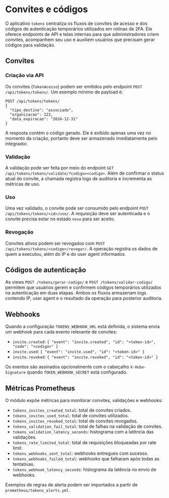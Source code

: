 # Convites e códigos

O aplicativo `tokens` centraliza os fluxos de convites de acesso e dos códigos de
autenticação temporários utilizados em rotinas de 2FA. Ele oferece endpoints de
API e telas internas para que administradores criem convites, acompanhem seu
uso e auxiliem usuários que precisam gerar códigos para validação.

## Convites

### Criação via API

Os convites (`TokenAcesso`) podem ser emitidos pelo endpoint
`POST /api/tokens/tokens/`. Um exemplo mínimo de payload é:

```http
POST /api/tokens/tokens/
{
  "tipo_destino": "associado",
  "organizacao": 123,
  "data_expiracao": "2024-12-31"
}
```

A resposta contém o código gerado. Ele é exibido apenas uma vez no momento da
criação, portanto deve ser armazenado imediatamente pelo integrador.

### Validação

A validação pode ser feita por meio do endpoint
`GET /api/tokens/tokens/validate/?codigo=<codigo>`. Além de confirmar o status
atual do convite, a chamada registra logs de auditoria e incrementa as métricas
de uso.

### Uso

Uma vez validado, o convite pode ser consumido pelo endpoint
`POST /api/tokens/tokens/<id>/use/`. A requisição deve ser autenticada e o
convite precisa estar no estado `novo` para ser aceito.

### Revogação

Convites ativos podem ser revogados com
`POST /api/tokens/tokens/<codigo>/revogar/`. A operação registra os dados de quem
a executou, além do IP e do user agent informados.

## Códigos de autenticação

As views `POST /tokens/gerar-codigo/` e `POST /tokens/validar-codigo/` permitem
que usuários gerem e confirmem códigos temporários utilizados na autenticação
em duas etapas. Ambos os fluxos armazenam logs contendo IP, user agent e o
resultado da operação para posterior auditoria.

## Webhooks

Quando a configuração `TOKENS_WEBHOOK_URL` está definida, o sistema envia um
webhook para cada evento relevante de convites:

- `invite.created`: `{ "event": "invite.created", "id": "<token-id>", "code": "<codigo>" }`
- `invite.used`: `{ "event": "invite.used", "id": "<token-id>" }`
- `invite.revoked`: `{ "event": "invite.revoked", "id": "<token-id>" }`

Os eventos são assinados opcionalmente com o cabeçalho `X-Hubx-Signature` quando
`TOKEN_WEBHOOK_SECRET` está configurado.

## Métricas Prometheus

O módulo expõe métricas para monitorar convites, validações e webhooks:

- `tokens_invites_created_total`: total de convites criados.
- `tokens_invites_used_total`: total de convites utilizados.
- `tokens_invites_revoked_total`: total de convites revogados.
- `tokens_validation_fail_total`: total de falhas na validação de convites.
- `tokens_validation_latency_seconds`: histograma com a latência das validações.
- `tokens_rate_limited_total`: total de requisições bloqueadas por rate limit.
- `tokens_webhooks_sent_total`: webhooks entregues com sucesso.
- `tokens_webhooks_failed_total`: webhooks que falharam após todas as tentativas.
- `tokens_webhook_latency_seconds`: histograma da latência no envio de webhooks.

Exemplos de regras de alerta podem ser importados a partir de
`prometheus/tokens_alerts.yml`.
